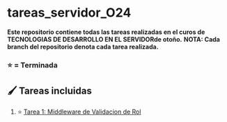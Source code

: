 # tareas_servidor_O24

**Este repositorio contiene todas las tareas realizadas en el curos de TECNOLOGIAS DE DESARROLLO EN EL SERVIDORde otoño.**
**NOTA: Cada branch del repositorio denota cada tarea realizada.**
### ⭐️ = Terminada

## 🖌️ Tareas incluidas
1. ⭐️ [Tarea 1: Middleware de Validacion de Rol](https://github.com/saulrazom/tareas_servidor_O24/tree/tarea1)

